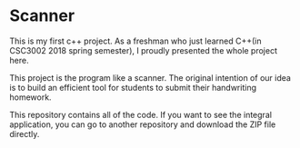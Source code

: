 # Scanner
This is my first c++ project. As a freshman who just learned C++(in CSC3002 2018 spring semester), 
I proudly presented the whole project here. 

This project is the program like a scanner. The original intention of our idea is to build an 
efficient tool for students to submit their handwriting homework. 

This repository contains all of the code. If you want to see the integral application, 
you can go to another repository and download the ZIP file directly.
